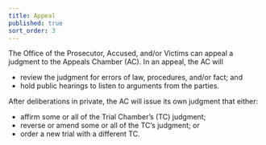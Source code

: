 ```yaml
---
title: Appeal
published: true
sort_order: 3
---
```



The Office of the Prosecutor, Accused, and/or Victims can appeal a judgment to the Appeals Chamber (AC). In an appeal, the AC will

* review the judgment for errors of law, procedures, and/or fact; and
* hold public hearings to listen to arguments from the parties.


After deliberations in private, the AC will issue its own judgment that either:

* affirm some or all of the Trial Chamber’s (TC) judgment;
* reverse or amend some or all of the TC’s judgment; or
* order a new trial with a different TC.

